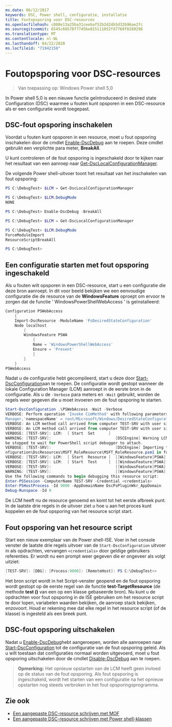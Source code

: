 ```yaml
---
ms.date: 06/12/2017
keywords: DSC, Power shell, configuratie, installatie
title: Foutopsporing voor DSC-resources
ms.openlocfilehash: c088e13a25ba31ceebaf52b2d24b5d32b96ae2fc
ms.sourcegitcommit: 6545c60578f7745be015111052fd7769f8289296
ms.translationtype: MT
ms.contentlocale: nl-NL
ms.lasthandoff: 04/22/2020
ms.locfileid: "71942158"
---
```

# <a name="debugging-dsc-resources"></a>Foutopsporing voor DSC-resources

> Van toepassing op: Windows Power shell 5,0

In Power shell 5,0 is een nieuwe functie geïntroduceerd in desired state Configuration (DSC) waarmee u fouten kunt opsporen in een DSC-resource als er een configuratie wordt toegepast.

## <a name="enabling-dsc-debugging"></a>DSC-fout opsporing inschakelen
Voordat u fouten kunt opsporen in een resource, moet u fout opsporing inschakelen door de cmdlet [Enable-DscDebug](/powershell/module/PSDesiredStateConfiguration/Enable-DscDebug) aan te roepen.
Deze cmdlet gebruikt een verplichte para meter, **BreakAll**.

U kunt controleren of de fout opsporing is ingeschakeld door te kijken naar het resultaat van een aanroep naar [Get-DscLocalConfigurationManager](/powershell/module/PSDesiredStateConfiguration/Get-DscLocalConfigurationManager).

De volgende Power shell-uitvoer toont het resultaat van het inschakelen van fout opsporing:


```powershell
PS C:\DebugTest> $LCM = Get-DscLocalConfigurationManager

PS C:\DebugTest> $LCM.DebugMode
NONE

PS C:\DebugTest> Enable-DscDebug -BreakAll

PS C:\DebugTest> $LCM = Get-DscLocalConfigurationManager

PS C:\DebugTest> $LCM.DebugMode
ForceModuleImport
ResourceScriptBreakAll

PS C:\DebugTest>
```


## <a name="starting-a-configuration-with-debug-enabled"></a>Een configuratie starten met fout opsporing ingeschakeld
Als u fouten wilt opsporen in een DSC-resource, start u een configuratie die deze bron aanroept.
In dit voor beeld bekijken we een eenvoudige configuratie die de resource van de **WindowsFeature** oproept om ervoor te zorgen dat de functie ' WindowsPowerShellWebAccess ' is geïnstalleerd:

```powershell
Configuration PSWebAccess
    {
    Import-DscResource -ModuleName 'PsDesiredStateConfiguration'
    Node localhost
        {
        WindowsFeature PSWA
            {
            Name = 'WindowsPowerShellWebAccess'
            Ensure = 'Present'
            }
        }
    }
PSWebAccess
```
Nadat u de configuratie hebt gecompileerd, start u deze door [Start-DscConfiguration](/powershell/module/psdesiredstateconfiguration/start-dscconfiguration)aan te roepen.
De configuratie wordt gestopt wanneer de lokale Configuration Manager (LCM) aanroept in de eerste bron in de configuratie.
Als u de `-Verbose` para meters en `-Wait` gebruikt, worden de regels weer gegeven die u moet invoeren om de fout opsporing te starten.

```powershell
Start-DscConfiguration .\PSWebAccess -Wait -Verbose
VERBOSE: Perform operation 'Invoke CimMethod' with following parameters, ''methodName' = SendConfigurationApply,'className' = MSFT_DSCLocalConfiguration
Manager,'namespaceName' = root/Microsoft/Windows/DesiredStateConfiguration'.
VERBOSE: An LCM method call arrived from computer TEST-SRV with user sid S-1-5-21-2127521184-1604012920-1887927527-108583.
VERBOSE: An LCM method call arrived from computer TEST-SRV with user sid S-1-5-21-2127521184-1604012920-1887927527-108583.
VERBOSE: [TEST-SRV]: LCM:  [ Start  Set      ]
WARNING: [TEST-SRV]:                            [DSCEngine] Warning LCM is in Debug 'ResourceScriptBreakAll' mode.  Resource script processing will
be stopped to wait for PowerShell script debugger to attach.
VERBOSE: [TEST-SRV]:                            [DSCEngine] Importing the module C:\WINDOWS\system32\WindowsPowerShell\v1.0\Modules\PSDesiredStateCo
nfiguration\DscResources\MSFT_RoleResource\MSFT_RoleResource.psm1 in force mode.
VERBOSE: [TEST-SRV]: LCM:  [ Start  Resource ]  [[WindowsFeature]PSWA]
VERBOSE: [TEST-SRV]: LCM:  [ Start  Test     ]  [[WindowsFeature]PSWA]
VERBOSE: [TEST-SRV]:                            [[WindowsFeature]PSWA] Importing the module MSFT_RoleResource in force mode.
WARNING: [TEST-SRV]:                            [[WindowsFeature]PSWA] Resource is waiting for PowerShell script debugger to attach.
Use the following commands to begin debugging this resource script:
Enter-PSSession -ComputerName TEST-SRV -Credential <credentials>
Enter-PSHostProcess -Id 9000 -AppDomainName DscPsPluginWkr_AppDomain
Debug-Runspace -Id 9
```
De LCM heeft nu de resource genoemd en komt tot het eerste afbreek punt.
In de laatste drie regels in de uitvoer ziet u hoe u aan het proces kunt koppelen en de fout opsporing van het resource script start.

## <a name="debugging-the-resource-script"></a>Fout opsporing van het resource script

Start een nieuw exemplaar van de Power shell-ISE.
Voer in het console venster de laatste drie regels uitvoer van de `Start-DscConfiguration` uitvoer in als opdrachten, vervangen `<credentials>` door geldige gebruikers referenties.
Er wordt nu een prompt weer gegeven die er ongeveer als volgt uitziet:

```powershell
[TEST-SRV]: [DBG]: [Process:9000]: [RemoteHost]: PS C:\DebugTest>>
```

Het bron script wordt in het Script-venster geopend en de fout opsporing wordt gestopt op de eerste regel van de functie **test-TargetResource** (de methode **test ()** van een op een klasse gebaseerde bron).
Nu kunt u de opdrachten voor fout opsporing in de ISE gebruiken om het resource script te door lopen, variabelen waarden bekijken, de aanroep stack bekijken, enzovoort. Houd er rekening mee dat elke regel in het resource script (of de klasse) is ingesteld als een breek punt.

## <a name="disabling-dsc-debugging"></a>DSC-fout opsporing uitschakelen

Nadat u [Enable-DscDebug](/powershell/module/PSDesiredStateConfiguration/Enable-DscDebug)hebt aangeroepen, worden alle aanroepen naar [Start-DscConfiguration](/powershell/module/psdesiredstateconfiguration/start-dscconfiguration) tot de configuratie van de fout opsporing geleid. Als u wilt toestaan dat configuraties normaal worden uitgevoerd, moet u fout opsporing uitschakelen door de cmdlet [Disable-DscDebug](/powershell/module/PSDesiredStateConfiguration/Disable-DscDebug) aan te roepen.

>**Opmerking:** Het opnieuw opstarten van de LCM heeft geen invloed op de status van de fout opsporing. Als fout opsporing is ingeschakeld, wordt het starten van een configuratie na het opnieuw opstarten nog steeds verbroken in het fout opsporingsprogramma.

## <a name="see-also"></a>Zie ook

- [Een aangepaste DSC-resource schrijven met MOF](../resources/authoringResourceMOF.md)
- [Een aangepaste DSC-resource schrijven met Power shell-klassen](../resources/authoringResourceClass.md)
